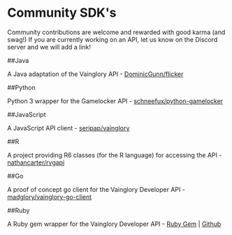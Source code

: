 # Community SDK's

Community contributions are welcome and rewarded with good karma (and swag!) If you are currently working on an API, let us know on the Discord server and we will add a link!

##Java

A Java adaptation of the Vainglory API - [DominicGunn/flicker](http://github.com/DominicGunn/flicker)

##Python

Python 3 wrapper for the Gamelocker API - [schneefux/python-gamelocker](http://github.com/schneefux/python-gamelocker)

##JavaScript

A JavaScript API client - [seripap/vainglory](https://github.com/seripap/vainglory)

##R

A project providing R6 classes (for the R language) for accessing the API - [nathancarter/rvgapi](https://github.com/nathancarter/rvgapi)

##Go

A proof of concept go client for the Vainglory Developer API - [madglory/vainglory-go-client](https://github.com/madglory/vainglory-go-client)

##Ruby

A Ruby gem wrapper for the Vainglory Developer API -
[Ruby Gem](https://rubygems.org/gems/vainglory-api) | 
[Github](https://github.com/cbortz/vainglory-api-ruby)
